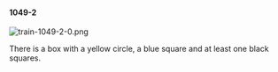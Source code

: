 #### 1049-2
![train-1049-2-0.png](https://github.com/lil-lab/nlvr/raw/master/nlvr/train/images/63/train-1049-2-0.png "train-1049-2-0.png")

There is a box with a yellow circle, a blue square and at least one black squares.